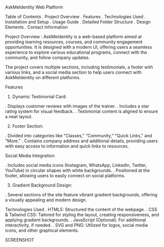 AskMeIdentity Web Platform

Table of Contents
. Project Overview
. Features
. Technologies Used
. Installation and Setup
. Usage Guide
. Detailed Folder Structure
. Design Elements
. Contact Information


Project Overview :
AskMeIdentity is a web-based platform aimed at providing learning resources, courses, and community engagement opportunities. It is designed with a modern UI, offering users a seamless experience to explore various educational programs, connect with the community, and follow company updates.

The project covers multiple sections, including testimonials, a footer with various links, and a social media section to help users connect with AskMeIdentity on different platforms.

Features
1) Dynamic Testimonial Card:

. Displays customer reviews with images of the trainer.
. Includes a star rating system for visual feedback.
. Testimonial content is aligned to ensure a neat layout.

2) Footer Section:

. Divided into categories like "Classes," "Community," "Quick Links," and "More."
. Contains company address and additional details, providing users with easy access to information and quick links to resources.

Social Media Integration:

. Includes social media icons (Instagram, WhatsApp, LinkedIn, Twitter, YouTube) in circular shapes with white backgrounds.
. Positioned at the footer, allowing users to easily connect on social platforms.

3) Gradient Background Design:

. Several sections of the site feature vibrant gradient backgrounds, offering a visually appealing and modern design.

Technologies Used
. HTML5: Structured the content of the webpage.
. CSS & Tailwind CSS: Tailored for styling the layout, creating responsiveness, and applying gradient backgrounds.
. JavaScript (Optional): For additional interactivity, if needed.
. SVG and PNG: Utilized for logos, social media icons, and other graphical elements.

SCREENSHOT 

